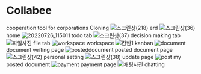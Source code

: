 # Collabee
cooperation tool for corporations
Cloning
![스크린샷(218)](https://user-images.githubusercontent.com/99242276/190583245-83d528c2-319b-41c2-8f22-c95a04d0243f.png)
erd
![스크린샷(36)](https://user-images.githubusercontent.com/99242276/190583333-bcb6e159-aaff-48ac-8376-e1254fb9dac3.png)
home
![20220726_115011](https://user-images.githubusercontent.com/99242276/190583437-cc20c5d3-a77d-4b4e-8bca-99df7a935436.png)
todo tab
![스크린샷(37)](https://user-images.githubusercontent.com/99242276/190583527-20b61471-070a-402a-941b-11ad2c7fe919.png)
decision making tab
![파일사진](https://user-images.githubusercontent.com/99242276/190583604-44474d5a-ea07-4fb9-adab-c31d5a7fa052.png)
file tab
![workspace](https://user-images.githubusercontent.com/99242276/190583682-b5c4b0c5-b046-45d5-9d7e-5b5a259aa982.png)
workspace
![칸반1](https://user-images.githubusercontent.com/99242276/190583977-39e9d1fb-3f12-4fff-bcd3-d6f2174d5788.png)
kanban
![document](https://user-images.githubusercontent.com/99242276/190583782-9fc0df48-b3bb-4ca6-b7ab-961d6776b1a9.png)
document writing page
![posteddocument](https://user-images.githubusercontent.com/99242276/190583829-d256e694-7be1-433e-bc1d-f82eb1528899.png)
posted document page
![스크린샷(42)](https://user-images.githubusercontent.com/99242276/190584043-f502da95-eeb1-4156-b0eb-a64608d09c5d.png)
personal setting
![스크린샷(38)](https://user-images.githubusercontent.com/99242276/190584214-73067490-b54b-4d1a-bd91-3613d2ea7a49.png)
update page
![post](https://user-images.githubusercontent.com/99242276/190584299-6d130b51-1d15-469d-b41e-6ce5123e6fda.png)
my posted document
![payment](https://user-images.githubusercontent.com/99242276/190584407-b24da676-95b0-47d9-9719-8aa7270d1b3c.png)
payment page
![채팅사진](https://user-images.githubusercontent.com/99242276/190584513-2698c1ab-5d27-451c-bafb-cee724d4be7f.png)
chatting
